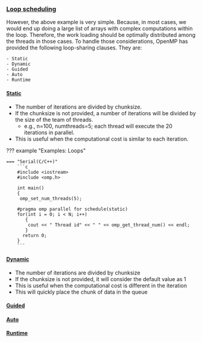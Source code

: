 ### <u>Loop scheduling</u>

   However, the above example is very simple.
   Because, in most cases, we would end up doing a large list of arrays with complex computations within the loop.
   Therefore, the work loading should be optimally distributed among the threads in those cases.
   To handle those considerations, OpenMP has provided the following loop-sharing clauses. They are:

    - Static
    - Dynamic
    - Guided
    - Auto 
    - Runtime

#### <u>Static</u>

 - The number of iterations are divided by chunksize. 
 - If the chunksize is not provided, a number of iterations will be divided by the size of the team of threads.
    - e.g., n=100, numthreads=5; each thread will execute the 20 iterations in parallel.
 - This is useful when the computational cost is similar to each iteration.

??? example "Examples: Loops"

    === "Serial(C/C++)"
        ```c
        #include <iostream>
        #include <omp.h>
        
        int main()
        {
         omp_set_num_threads(5);
         
        #pragma omp parallel for schedule(static)
        for(int i = 0; i < N; i++)
           {
            cout << " Thread id" << " " << omp_get_thread_num() << endl;    
           }  
          return 0;
        }
        ```

#### <u>Dynamic</u>

 - The number of iterations are divided by chunksize
 - If the chunksize is not provided, it will consider the default value as 1
 - This is useful when the computational cost is different in the iteration
 - This will quickly place the chunk of data in the queue


#### <u>Guided</u>

#### <u>Auto</u>

#### <u>Runtime</u>
